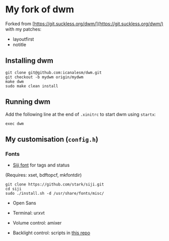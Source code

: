 # My fork of dwm

Forked from [https://git.suckless.org/dwm/](https://git.suckless.org/dwm/) with my patches:

* layoutfirst
* notitle


## Installing dwm

```
git clone git@github.com:icanalesm/dwm.git
git checkout -b mydwm origin/mydwm
make dwm
sudo make clean install
```


## Running dwm

Add the following line at the end of `.xinitrc` to start dwm using `startx`:
```
exec dwm
```


## My customisation (`config.h`)

### Fonts

* [Siji font](https://github.com/stark/siji) for tags and status

(Requires: xset, bdftopcf, mkfontdir)
```
git clone https://github.com/stark/siji.git
cd siji
sudo ./install.sh -d /usr/share/fonts/misc/
```

* Open Sans

* Terminal: urxvt

* Volume control: amixer

* Backlight control: scripts in [this repo](https://github.com/icanalesm/openSUSE-installation)

